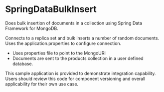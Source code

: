 # SpringDataBulkInsert

Does bulk insertion of documents in a collection using Spring Data Framework for MongoDB.

Connects to a replica set and bulk inserts a number of random documents. Uses the application.properties to configure connection.

- Uses properties file to point to the MongoURI
- Documents are sent to the products collection in a user defined database.

This sample application is provided to demonstrate integration capability. Users
should review this code for component versioning and overall applicability for
their own use case. 

